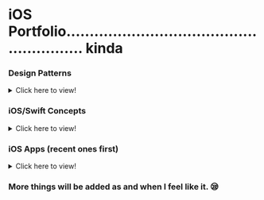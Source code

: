 # iOS Portfolio......................................................... kinda

<h3>
  Design Patterns
</h3>

<details>
  <summary>Click here to view!</summary>
  
#### [MVC](https://github.com/saini1998/MVC_DesignPattern)
#### [MVP](https://github.com/saini1998/MVP)
#### [Dependency Injection](https://github.com/saini1998/DependencyInjection)
  
</details>

<h3>
  iOS/Swift Concepts
</h3>

<details>
  <summary>Click here to view!</summary>
  
#### [Async Await](https://github.com/saini1998/asyncawait)
#### Dispatch Queues:
1. [Swift Project](https://github.com/saini1998/dispatchQueues)
2. [Swift Playground](https://github.com/saini1998/SwiftConcepts/blob/main/DispatchQueue.playground/Contents.swift)
#### [Actors](https://github.com/saini1998/SwiftConcepts/tree/main/Actors.playground)
#### [Rethrows](https://github.com/saini1998/SwiftConcepts/tree/main/Rethrow.playground)
#### [Global Actors](https://github.com/saini1998/SwiftConcepts/tree/main/GlobalActors.playground)
#### [Hashable and Equatable](https://github.com/saini1998/hashableEquatable)
#### [Retain Cycles and Instrument Profiler](https://github.com/saini1998/RetainCycleInstrumentProfiler)
#### [Key Chain Implementation](https://github.com/saini1998/Keychain)
  
</details>

<h3>
  iOS Apps (recent ones first)
</h3>

<details>
  <summary>Click here to view!</summary>

#### [Wordle Clone](https://github.com/saini1998/WordleClone)
#### [Conscious Glasses](https://github.com/saini1998/ConsciousGlassesApp)
#### [Calnewlator](https://github.com/saini1998/Calnewlator)
#### [Pharmagy](https://github.com/saini1998/pharmagyApp)
#### [Calory Inatakes](https://github.com/saini1998/CaloryIntakeApp)
#### [Photos Picker](https://github.com/saini1998/PhotoPickerApp)
#### [Gradient Buttons](https://github.com/saini1998/GradientButtonsApp)
#### [Trivia AR](https://github.com/saini1998/TriviaAR)
#### [Dine AR](https://github.com/saini1998/DineAR)
#### [WorkIt](https://github.com/saini1998/WorkIt)
#### InspoQuotes
#### [ToDo List](https://github.com/saini1998/ToDo_List_App)
#### [Hacker News](https://github.com/saini1998/HackerNews-App)
#### Flashchat
#### [Clima](https://github.com/saini1998/HowsTheWeather-App)
#### [Tipsy](https://github.com/saini1998/Cal_Tip_App)
#### [BitCoin](https://github.com/saini1998/ByteCoin-App)
#### [MakeYourStory](https://github.com/saini1998/MakeYourStory)

</details>

<h3> 
  More things will be added as and when I feel like it. 😪
</h3>
  
